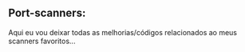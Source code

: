 ## Port-scanners:
Aqui eu vou deixar todas as melhorias/códigos relacionados ao meus scanners favoritos...

